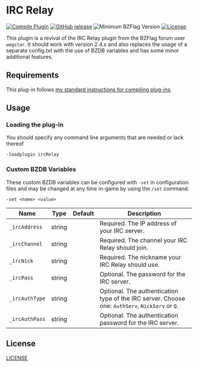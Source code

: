 # IRC Relay

[![Compile Plugin](https://github.com/d03n3rfr1tz3/bzflag-ircRelay/actions/workflows/build.yml/badge.svg)](https://github.com/d03n3rfr1tz3/bzflag-ircRelay/actions/workflows/build.yml)
[![GitHub release](https://img.shields.io/github/release/d03n3rfr1tz3/bzflag-ircRelay.svg)](https://github.com/d03n3rfr1tz3/bzflag-ircRelay/releases/latest)
![Minimum BZFlag Version](https://img.shields.io/badge/BZFlag-v2.4.0+-blue.svg)
[![License](https://img.shields.io/github/license/d03n3rfr1tz3/bzflag-ircRelay.svg)](LICENSE.md)

This plugin is a revival of the IRC Relay plugin from the BZFlag forum user `wegstar`.
It should work with version 2.4.x and also replaces the usage of a separate config.txt
with the use of BZDB variables and has some minor additional features.

## Requirements

This plug-in follows [my standard instructions for compiling plug-ins](https://github.com/allejo/docs.allejo.io/wiki/BZFlag-Plug-in-Distribution).

## Usage

### Loading the plug-in

You should specify any command line arguments that are needed or lack thereof

```
-loadplugin ircRelay
```

### Custom BZDB Variables

These custom BZDB variables can be configured with `-set` in configuration files and may be changed at any time in-game by using the `/set` command.

```
-set <name> <value>
```

| Name | Type | Default | Description |
| ---- | ---- | ------- | ----------- |
| `_ircAddress` | string |  | Required. The IP address of your IRC server. |
| `_ircChannel` | string |  | Required. The channel your IRC Relay should join. |
| `_ircNick` | string |  | Required. The nickname your IRC Relay should use. |
| `_ircPass` | string |  | Optional. The password for the IRC server. |
| `_ircAuthType` | string |  | Optional. The authentication type of the IRC server. Choose one: `AuthServ`, `NickServ` or `Q`. |
| `_ircAuthPass` | string |  | Optional. The authentication password for the IRC server. |


## License

[LICENSE](LICENSE.md)
